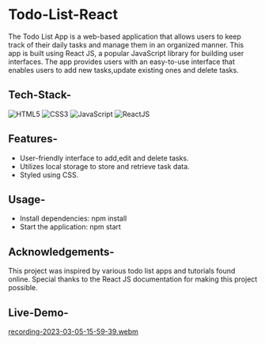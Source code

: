 # Todo-List-React

The Todo List App is a web-based application that allows users to keep track of their daily tasks and manage them in an organized manner. This app is built using React JS, a popular JavaScript library for building user interfaces. The app provides users with an easy-to-use interface that enables users to add new tasks,update existing ones and delete tasks.

## Tech-Stack-

<div align="left">
<img alt="HTML5" src="https://img.shields.io/badge/html5-%23E34F26.svg?style=for-the-badge&logo=html5&logoColor=white"/>
<img alt="CSS3" src="https://img.shields.io/badge/css3-%231572B6.svg?style=for-the-badge&logo=css3&logoColor=white"/> 
<img alt="JavaScript" src="https://img.shields.io/badge/javascript-%23323330.svg?style=for-the-badge&logo=javascript&logoColor=%23F7DF1E"/>
<img alt="ReactJS" src="https://img.shields.io/badge/react-%2320232a.svg?style=for-the-badge&logo=react&logoColor=%2361DAFB"/>
</div>

## Features-

- User-friendly interface to add,edit and delete tasks.
- Utilizes local storage to store and retrieve task data.
- Styled using CSS.

## Usage-

- Install dependencies: npm install
- Start the application: npm start

## Acknowledgements-

This project was inspired by various todo list apps and tutorials found online. Special thanks to the React JS documentation for making this project possible.

## Live-Demo-

[recording-2023-03-05-15-59-39.webm](https://user-images.githubusercontent.com/48729682/222955119-8af37e6c-d2e2-4b53-a4d2-b375fdd36ee2.webm)
